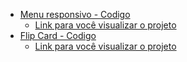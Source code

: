 - <a href="https://github.com/FilipeTenedini/tficoding-repositories/tree/main/menuResponsivo">Menu responsivo - Codigo</a>
  - <a href="https://3wrrwf.csb.app/" target="_blank">Link para você visualizar o projeto</a>
- <a href="https://github.com/FilipeTenedini/tficoding-repositories/tree/main/flip%20card">Flip Card - Codigo</a>
  - <a href="https://3wrrwf.csb.app/" target="_blank">Link para você visualizar o projeto</a>


